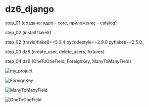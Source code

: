 # dz6_django

step_01 (создано: ядро - core, приложение - catalog)

step_02 (install flake8)

step_02 (travis)flake8==5.0.4 pycodestyle==2.9.0 pyflakes==2.5.0_

step_03 dz8 (create_user, delete_users, fixtures)

step_04 dz9 (OneToOneField, ForeignKey, ManyToManyField)


![my_project](https://github.com/AlitaVitalii/dz6_django/tree/main/static/images/my_project.png)

![ForeignKey](https://github.com/AlitaVitalii/dz6_django/tree/main/static/images/fk.png)

![ManyToManyField](https://github.com/AlitaVitalii/dz6_django/tree/main/static/images/mtm.png)

![OneToOneField](https://github.com/AlitaVitalii/dz6_django/tree/main/static/images/oto.png)
